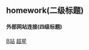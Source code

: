 ## homework(二级标题)
#### 外部网站连接(四级标题)
[B站](https://www.bilibili.com/)
[超星](http://i.mooc.chaoxing.com/)
